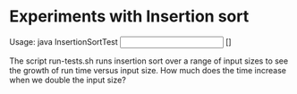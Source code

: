 
Experiments with Insertion sort
===============================

Usage: java InsertionSortTest <input size> [<seed>]

The script run-tests.sh runs insertion sort over a range of input sizes to see the growth of run time
versus input size. How much does the time increase when we double the input size?


